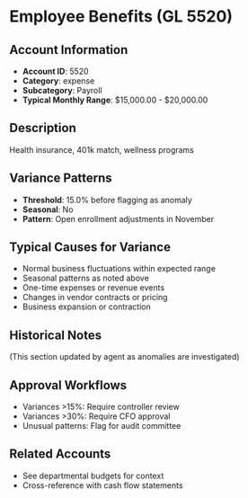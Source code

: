 # Employee Benefits (GL 5520)

## Account Information
- **Account ID**: 5520
- **Category**: expense
- **Subcategory**: Payroll
- **Typical Monthly Range**: $15,000.00 - $20,000.00

## Description
Health insurance, 401k match, wellness programs

## Variance Patterns
- **Threshold**: 15.0% before flagging as anomaly
- **Seasonal**: No
- **Pattern**: Open enrollment adjustments in November

## Typical Causes for Variance
- Normal business fluctuations within expected range
- Seasonal patterns as noted above
- One-time expenses or revenue events
- Changes in vendor contracts or pricing
- Business expansion or contraction

## Historical Notes
(This section updated by agent as anomalies are investigated)

## Approval Workflows
- Variances >15%: Require controller review
- Variances >30%: Require CFO approval
- Unusual patterns: Flag for audit committee

## Related Accounts
- See departmental budgets for context
- Cross-reference with cash flow statements
